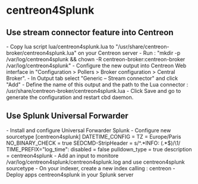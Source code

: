 # centreon4Splunk
<h2>Use stream connector feature into Centreon</h2>
 - Copy lua script lua/centreon4splunk.lua to "/usr/share/centreon-broker/centreon4splunk.lua" on your Centreon server
 - Run : "mkdir -p  /var/log/centreon4splunk && chown -R centreon-broker:centreon-broker /var/log/centreon4splunk"
 - Configure the new output into Centreon Web interface in "Configuration > Pollers > Broker configuration > Central Broker". 
 - In Output tab select "Generic – Stream connector" and click "Add"
 - Define the name of this output and the path to the Lua connector : /usr/share/centreon-broker/centreon4splunk.lua
 - Click Save and go to generate the configuration and restart cbd daemon.


<h2>Use Splunk Universal Forwarder</h2>
 - Install and configure Universal Forwarder Splunk
 - Configure new sourcetype
[centreon4splunk]
DATETIME_CONFIG =
TZ = Europe/Paris
NO_BINARY_CHECK = true
SEDCMD-StripHeader = s/^.*INFO: (.*$)/\1/
TIME_PREFIX="log_time":
disabled = false
pulldown_type = true
description = centreon4splunk
 - Add an input to monitore /var/log/centreon4splunk/centreon4splunk.log and use centreon4splunk sourcetype
 - On your indexer, create a new index calling : centreon
 - Deploy apps centreon4splunk in your Splunk server 
